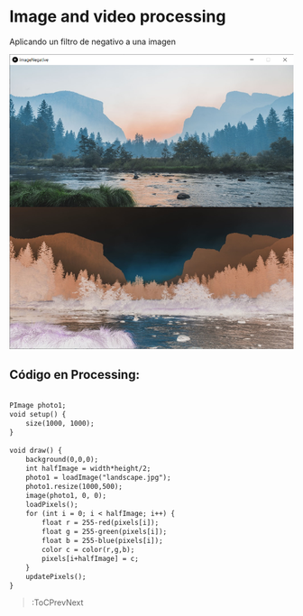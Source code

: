 # Image and video processing
Aplicando un filtro de negativo a una imagen

![Negative](/docs/sketches/imageNegative.jpg)


## Código en Processing:

```processing

PImage photo1;
void setup() {
    size(1000, 1000);
}
 
void draw() {
    background(0,0,0);
    int halfImage = width*height/2;
    photo1 = loadImage("landscape.jpg");
    photo1.resize(1000,500);
    image(photo1, 0, 0);
    loadPixels();
    for (int i = 0; i < halfImage; i++) {
        float r = 255-red(pixels[i]);
        float g = 255-green(pixels[i]);
        float b = 255-blue(pixels[i]);
        color c = color(r,g,b);
        pixels[i+halfImage] = c;
    }
    updatePixels();
}
```

> :ToCPrevNext
